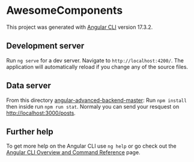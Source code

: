 # AwesomeComponents

This project was generated with [Angular CLI](https://github.com/angular/angular-cli) version 17.3.2.

## Development server

Run `ng serve` for a dev server. Navigate to `http://localhost:4200/`. The application will automatically reload if you change any of the source files.

## Data server 

From this directory [angular-advanced-backend-master](angular-advanced-backend-master): Run `npm install` then inside run `npm run stat`.
Normaly you can send your resquest on [http://localhost:3000/posts](http://localhost:3000/posts).


## Further help

To get more help on the Angular CLI use `ng help` or go check out the [Angular CLI Overview and Command Reference](https://angular.io/cli) page.
